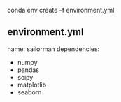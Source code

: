 conda env create -f environment.yml

## environment.yml
name: sailorman
dependencies:
  - numpy
  - pandas
  - scipy
  - matplotlib
  - seaborn

